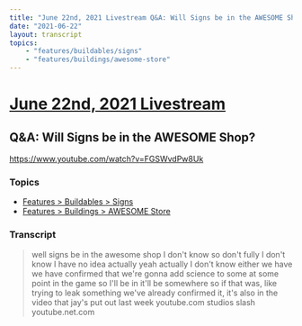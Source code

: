 ```yaml
---
title: "June 22nd, 2021 Livestream Q&A: Will Signs be in the AWESOME Shop?"
date: "2021-06-22"
layout: transcript
topics:
    - "features/buildables/signs"
    - "features/buildings/awesome-store"
---
```

# [June 22nd, 2021 Livestream](../2021-06-22.md)
## Q&A: Will Signs be in the AWESOME Shop?
https://www.youtube.com/watch?v=FGSWvdPw8Uk

### Topics
* [Features > Buildables > Signs](../topics/features/buildables/signs.md)
* [Features > Buildings > AWESOME Store](../topics/features/buildings/awesome-store.md)

### Transcript

> well signs be in the awesome shop I don't know so don't fully I don't know I have no idea actually yeah actually I don't know either we have we have confirmed that we're gonna add science to some at some point in the game so I'll be in it'll be somewhere so if that was, like trying to leak something we've already confirmed it, it's also in the video that jay's put out last week youtube.com studios slash youtube.net.com
